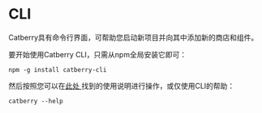 # CLI

Catberry具有命令行界面，可帮助您启动新项目并向其中添加新的商店和组件。

要开始使用Catberry CLI，只需从npm全局安装它即可：

```
npm -g install catberry-cli
```

然后按照您可以在[此处 ](https://github.com/catberry/catberry-cli)找到的使用说明进行操作，或仅使用CLI的帮助：

```
catberry --help
```

